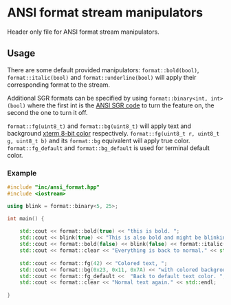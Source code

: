 # ANSI format stream manipulators

Header only file for ANSI format stream manipulators.

## Usage

There are some default provided manipulators: ``format::bold(bool)``, ``format::italic(bool)`` and ``format::underline(bool)`` will apply their corresponding format to the stream.

Additional SGR formats can be specified by using ``format::binary<int, int>(bool)`` where the first int is the [ANSI SGR code](https://en.wikipedia.org/wiki/ANSI_escape_code) to turn the feature on, the second the one to turn it off. 

``format::fg(uint8_t)`` and ``format::bg(uint8_t)`` will apply text and background [xterm 8-bit color](https://upload.wikimedia.org/wikipedia/commons/1/15/Xterm_256color_chart.svg) respectively.  ``format::fg(uint8_t r, uint8_t g, uint8_t b)`` and its ``format::bg`` equivalent will apply true color. ``format::fg_default`` and ``format::bg_default`` is used for terminal default color.

### Example

```c++
#include "inc/ansi_format.hpp"
#include <iostream>

using blink = format::binary<5, 25>;

int main() {
	
    std::cout << format::bold(true) << "this is bold. ";
    std::cout << blink(true) << "This is also bold and might be blinking if your terminal supports it. ";
    std::cout << format::bold(false) << blink(false) << format::italic(true) << "This is italic. ";
    std::cout << format::clear << "Everything is back to normal." << std::endl;
    
    std::cout << format::fg(42) << "Colored text, ";
    std::cout << format::bg(0x23, 0x11, 0x7A) << "with colored background. ";
    std::cout << format::fg_default <<  "Back to default text color. ";
    std::cout << format::clear << "Normal text again." << std::endl;
    
}
```
